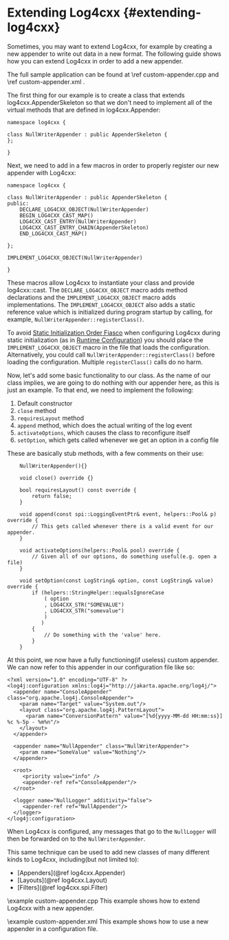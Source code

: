 Extending Log4cxx {#extending-log4cxx}
===
<!--
 Note: License header cannot be first, as doxygen does not generate
 cleanly if it before the '==='
-->
<!--
 Licensed to the Apache Software Foundation (ASF) under one or more
 contributor license agreements.  See the NOTICE file distributed with
 this work for additional information regarding copyright ownership.
 The ASF licenses this file to You under the Apache License, Version 2.0
 (the "License"); you may not use this file except in compliance with
 the License.  You may obtain a copy of the License at

	http://www.apache.org/licenses/LICENSE-2.0

 Unless required by applicable law or agreed to in writing, software
 distributed under the License is distributed on an "AS IS" BASIS,
 WITHOUT WARRANTIES OR CONDITIONS OF ANY KIND, either express or implied.
 See the License for the specific language governing permissions and
 limitations under the License.
-->

Sometimes, you may want to extend Log4cxx, for example by creating
a new appender to write out data in a new format.  The following
guide shows how you can extend Log4cxx in order to add a new appender.

The full sample application can be found at \ref custom-appender.cpp and \ref custom-appender.xml .

The first thing for our example is to create a class that extends
log4cxx.AppenderSkeleton so that we don't need to implement all of
the virtual methods that are defined in log4cxx.Appender:

~~~{.cpp}
namespace log4cxx {

class NullWriterAppender : public AppenderSkeleton {
};

}
~~~

Next, we need to add in a few macros in order to properly register
our new appender with Log4cxx:

~~~{.cpp}
namespace log4cxx {

class NullWriterAppender : public AppenderSkeleton {
public:
	DECLARE_LOG4CXX_OBJECT(NullWriterAppender)
	BEGIN_LOG4CXX_CAST_MAP()
	LOG4CXX_CAST_ENTRY(NullWriterAppender)
	LOG4CXX_CAST_ENTRY_CHAIN(AppenderSkeleton)
	END_LOG4CXX_CAST_MAP()

};

IMPLEMENT_LOG4CXX_OBJECT(NullWriterAppender)

}
~~~

These macros allow Log4cxx to instantiate your class and provide log4cxx::cast.
The `DECLARE_LOG4CXX_OBJECT` macro adds method declarations and
the `IMPLEMENT_LOG4CXX_OBJECT` macro adds implementations.
The `IMPLEMENT_LOG4CXX_OBJECT` also adds a static reference value
which is initialized during program startup
by calling, for example, `NullWriterAppender::registerClass()`.

To avoid [Static Initialization Order Fiasco](https://en.cppreference.com/w/cpp/language/siof)
when configuring Log4cxx during static initialization
(as in [Runtime Configuration])
you should place the `IMPLEMENT_LOG4CXX_OBJECT` macro
in the file that loads the configuration.
Alternatively, you could call `NullWriterAppender::registerClass()`
before loading the configuration.
Multiple `registerClass()` calls do no harm.

Now, let's add some basic functionality to our class.  As the name of
our class implies, we are going to do nothing with our appender here, as
this is just an example.  To that end, we need to implement the following:
1. Default constructor
2. `close` method
3. `requiresLayout` method
4. `append` method, which does the actual writing of the log event
5. `activateOptions`, which causes the class to reconfigure itself
6. `setOption`, which gets called whenever we get an option in a config file

These are basically stub methods, with a few comments on their use:

~~~{.cpp}
	NullWriterAppender(){}

	void close() override {}

	bool requiresLayout() const override {
		return false;
	}

	void append(const spi::LoggingEventPtr& event, helpers::Pool& p) override {
		// This gets called whenever there is a valid event for our appender.
	}

	void activateOptions(helpers::Pool& pool) override {
		// Given all of our options, do something useful(e.g. open a file)
	}

	void setOption(const LogString& option, const LogString& value) override {
		if (helpers::StringHelper::equalsIgnoreCase
			( option
			, LOG4CXX_STR("SOMEVALUE")
			, LOG4CXX_STR("somevalue")
			)
		   )
		{
			// Do something with the 'value' here.
		}
	}
~~~

At this point, we now have a fully functioning(if useless) custom appender.  We can now
refer to this appender in our configuration file like so:

~~~{.xml}
<?xml version="1.0" encoding="UTF-8" ?>
<log4j:configuration xmlns:log4j="http://jakarta.apache.org/log4j/">
  <appender name="ConsoleAppender" class="org.apache.log4j.ConsoleAppender">
    <param name="Target" value="System.out"/>
    <layout class="org.apache.log4j.PatternLayout">
      <param name="ConversionPattern" value="[%d{yyyy-MM-dd HH:mm:ss}] %c %-5p - %m%n"/>
    </layout>
  </appender>

  <appender name="NullAppender" class="NullWriterAppender">
    <param name="SomeValue" value="Nothing"/>
  </appender>

  <root>
     <priority value="info" />
     <appender-ref ref="ConsoleAppender"/>
  </root>

  <logger name="NullLogger" additivity="false">
     <appender-ref ref="NullAppender"/>
  </logger>
</log4j:configuration>
~~~

When Log4cxx is configured, any messages that go to the `NullLogger` will
then be forwarded on to the `NullWriterAppender`.

This same technique can be used to add new classes of many different kinds
to Log4cxx, including(but not limited to):
* [Appenders](@ref log4cxx.Appender)
* [Layouts](@ref log4cxx.Layout)
* [Filters](@ref log4cxx.spi.Filter)

\example custom-appender.cpp
This example shows how to extend Log4cxx with a new appender.

\example custom-appender.xml
This example shows how to use a new appender in a configuration file.

[Runtime Configuration]:quick-start.html#configuration
